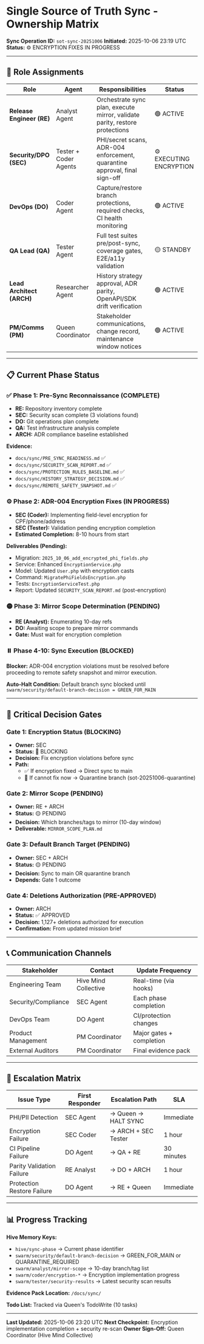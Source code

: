 # Single Source of Truth Sync - Ownership Matrix

**Sync Operation ID:** `sot-sync-20251006`
**Initiated:** 2025-10-06 23:19 UTC
**Status:** ⚙️ ENCRYPTION FIXES IN PROGRESS

---

## 🎯 Role Assignments

| Role | Agent | Responsibilities | Status |
|------|-------|-----------------|--------|
| **Release Engineer (RE)** | Analyst Agent | Orchestrate sync plan, execute mirror, validate parity, restore protections | 🟢 ACTIVE |
| **Security/DPO (SEC)** | Tester + Coder Agents | PHI/secret scans, ADR-004 enforcement, quarantine approval, final sign-off | ⚙️ EXECUTING ENCRYPTION |
| **DevOps (DO)** | Coder Agent | Capture/restore branch protections, required checks, CI health monitoring | 🟢 ACTIVE |
| **QA Lead (QA)** | Tester Agent | Full test suites pre/post-sync, coverage gates, E2E/a11y validation | 🟡 STANDBY |
| **Lead Architect (ARCH)** | Researcher Agent | History strategy approval, ADR parity, OpenAPI/SDK drift verification | 🟢 ACTIVE |
| **PM/Comms (PM)** | Queen Coordinator | Stakeholder communications, change record, maintenance window notices | 🟢 ACTIVE |

---

## 📋 Current Phase Status

### ✅ Phase 1: Pre-Sync Reconnaissance (COMPLETE)
- **RE:** Repository inventory complete
- **SEC:** Security scan complete (3 violations found)
- **DO:** Git operations plan complete
- **QA:** Test infrastructure analysis complete
- **ARCH:** ADR compliance baseline established

**Evidence:**
- `docs/sync/PRE_SYNC_READINESS.md` ✅
- `docs/sync/SECURITY_SCAN_REPORT.md` ✅
- `docs/sync/PROTECTION_RULES_BASELINE.md` ✅
- `docs/sync/HISTORY_STRATEGY_DECISION.md` ✅
- `docs/sync/REMOTE_SAFETY_SNAPSHOT.md` ✅

### ⚙️ Phase 2: ADR-004 Encryption Fixes (IN PROGRESS)
- **SEC (Coder):** Implementing field-level encryption for CPF/phone/address
- **SEC (Tester):** Validation pending encryption completion
- **Estimated Completion:** 8-10 hours from start

**Deliverables (Pending):**
- Migration: `2025_10_06_add_encrypted_phi_fields.php`
- Service: Enhanced `EncryptionService.php`
- Model: Updated `User.php` with encryption casts
- Command: `MigratePhiFieldsEncryption.php`
- Tests: `EncryptionServiceTest.php`
- Report: Updated `SECURITY_SCAN_REPORT.md` (post-encryption)

### 🟡 Phase 3: Mirror Scope Determination (PENDING)
- **RE (Analyst):** Enumerating 10-day refs
- **DO:** Awaiting scope to prepare mirror commands
- **Gate:** Must wait for encryption completion

### ⏸️ Phase 4-10: Sync Execution (BLOCKED)
**Blocker:** ADR-004 encryption violations must be resolved before proceeding to remote safety snapshot and mirror execution.

**Auto-Halt Condition:** Default branch sync blocked until `swarm/security/default-branch-decision = GREEN_FOR_MAIN`

---

## 🔐 Critical Decision Gates

### Gate 1: Encryption Status (BLOCKING)
- **Owner:** SEC
- **Status:** 🔴 BLOCKING
- **Decision:** Fix encryption violations before sync
- **Path:**
  - ✅ If encryption fixed → Direct sync to main
  - 🚧 If cannot fix now → Quarantine branch (sot-20251006-quarantine)

### Gate 2: Mirror Scope (PENDING)
- **Owner:** RE + ARCH
- **Status:** 🟡 PENDING
- **Decision:** Which branches/tags to mirror (10-day window)
- **Deliverable:** `MIRROR_SCOPE_PLAN.md`

### Gate 3: Default Branch Target (PENDING)
- **Owner:** SEC + ARCH
- **Status:** 🟡 PENDING
- **Decision:** Sync to main OR quarantine branch
- **Depends:** Gate 1 outcome

### Gate 4: Deletions Authorization (PRE-APPROVED)
- **Owner:** ARCH
- **Status:** ✅ APPROVED
- **Decision:** 1,127+ deletions authorized for execution
- **Confirmation:** From updated mission brief

---

## 📞 Communication Channels

| Stakeholder | Contact | Update Frequency |
|-------------|---------|------------------|
| Engineering Team | Hive Mind Collective | Real-time (via hooks) |
| Security/Compliance | SEC Agent | Each phase completion |
| DevOps Team | DO Agent | CI/protection changes |
| Product Management | PM Coordinator | Major gates + completion |
| External Auditors | PM Coordinator | Final evidence pack |

---

## 🚨 Escalation Matrix

| Issue Type | First Responder | Escalation Path | SLA |
|------------|-----------------|-----------------|-----|
| PHI/PII Detection | SEC Agent | → Queen → HALT SYNC | Immediate |
| Encryption Failure | SEC Coder | → ARCH + SEC Tester | 1 hour |
| CI Pipeline Failure | DO Agent | → QA + RE | 30 minutes |
| Parity Validation Failure | RE Analyst | → DO + ARCH | 1 hour |
| Protection Restore Failure | DO Agent | → RE + Queen | Immediate |

---

## 📊 Progress Tracking

**Hive Memory Keys:**
- `hive/sync-phase` → Current phase identifier
- `swarm/security/default-branch-decision` → GREEN_FOR_MAIN or QUARANTINE_REQUIRED
- `swarm/analyst/mirror-scope` → 10-day branch/tag list
- `swarm/coder/encryption-*` → Encryption implementation progress
- `swarm/tester/security-results` → Latest security scan results

**Evidence Pack Location:** `/docs/sync/`

**Todo List:** Tracked via Queen's TodoWrite (10 tasks)

---

**Last Updated:** 2025-10-06 23:20 UTC
**Next Checkpoint:** Encryption implementation completion + security re-scan
**Owner Sign-Off:** Queen Coordinator (Hive Mind Collective)
